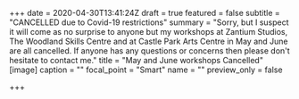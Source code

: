 +++
date = 2020-04-30T13:41:24Z
draft = true
featured = false
subtitle = "CANCELLED due to Covid-19 restrictions"
summary = "Sorry, but I suspect it will come as no surprise to anyone but my workshops at Zantium Studios, The Woodland Skills Centre and at Castle Park Arts Centre in May and June are all cancelled. If anyone has any questions or concerns then please don't hesitate to contact me."
title = "May and June workshops Cancelled"
[image]
caption = ""
focal_point = "Smart"
name = ""
preview_only = false

+++
